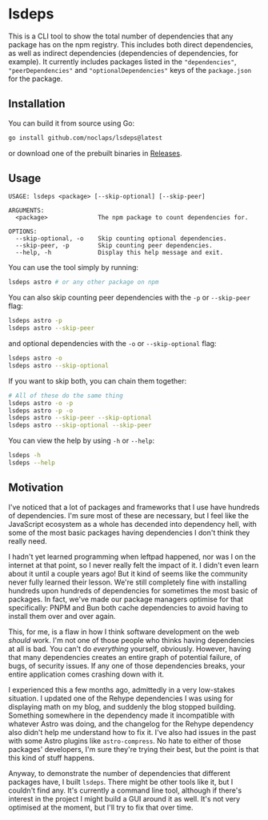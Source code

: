 # lsdeps

This is a CLI tool to show the total number of dependencies that any package has on the npm registry. This includes both direct dependencies, as well as indirect dependencies (dependencies of dependencies, for example). It currently includes packages listed in the `"dependencies"`, `"peerDependencies"` and `"optionalDependencies"` keys of the `package.json` for the package.

## Installation

You can build it from source using Go:

```sh
go install github.com/noclaps/lsdeps@latest
```

or download one of the prebuilt binaries in [Releases](https://github.com/noClaps/lsdeps/releases).

## Usage

```
USAGE: lsdeps <package> [--skip-optional] [--skip-peer]

ARGUMENTS:
  <package>              The npm package to count dependencies for.

OPTIONS:
  --skip-optional, -o    Skip counting optional dependencies.
  --skip-peer, -p        Skip counting peer dependencies.
  --help, -h             Display this help message and exit.
```

You can use the tool simply by running:

```sh
lsdeps astro # or any other package on npm
```

You can also skip counting peer dependencies with the `-p` or `--skip-peer` flag:

```sh
lsdeps astro -p
lsdeps astro --skip-peer
```

and optional dependencies with the `-o` or `--skip-optional` flag:

```sh
lsdeps astro -o
lsdeps astro --skip-optional
```

If you want to skip both, you can chain them together:

```sh
# All of these do the same thing
lsdeps astro -o -p
lsdeps astro -p -o
lsdeps astro --skip-peer --skip-optional
lsdeps astro --skip-optional --skip-peer
```

You can view the help by using `-h` or `--help`:

```sh
lsdeps -h
lsdeps --help
```

## Motivation

I've noticed that a lot of packages and frameworks that I use have hundreds of dependencies. I'm sure most of these are necessary, but I feel like the JavaScript ecosystem as a whole has decended into dependency hell, with some of the most basic packages having dependencies I don't think they really need.

I hadn't yet learned programming when leftpad happened, nor was I on the internet at that point, so I never really felt the impact of it. I didn't even learn about it until a couple years ago! But it kind of seems like the community never fully learned their lesson. We're still completely fine with installing hundreds upon hundreds of dependencies for sometimes the most basic of packages. In fact, we've made our package managers optimise for that specifically: PNPM and Bun both cache dependencies to avoid having to install them over and over again.

This, for me, is a flaw in how I think software development on the web _should_ work. I'm not one of those people who thinks having dependencies at all is bad. You can't do _everything_ yourself, obviously. However, having that many dependencies creates an entire graph of potential failure, of bugs, of security issues. If any one of those dependencies breaks, your entire application comes crashing down with it.

I experienced this a few months ago, admittedly in a very low-stakes situation. I updated one of the Rehype dependencies I was using for displaying math on my blog, and suddenly the blog stopped building. Something somewhere in the dependency made it incompatible with whatever Astro was doing, and the changelog for the Rehype dependency also didn't help me understand how to fix it. I've also had issues in the past with some Astro plugins like `astro-compress`. No hate to either of those packages' developers, I'm sure they're trying their best, but the point is that this kind of stuff happens.

Anyway, to demonstrate the number of dependencies that different packages have, I built `lsdeps`. There might be other tools like it, but I couldn't find any. It's currently a command line tool, although if there's interest in the project I might build a GUI around it as well. It's not very optimised at the moment, but I'll try to fix that over time.
